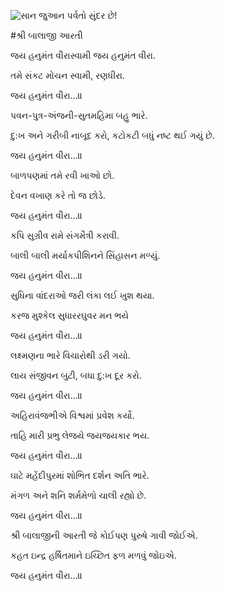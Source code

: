![સાન જુઆન પર્વતો સુંદર છે!](lib/images/img.png "સાન જુઆન પર્વતો")

#શ્રી બાલાજી આરતી

જય હનુમંત વીરાસ્વામી જય હનુમંત વીરા.

તમે સંકટ મોચન સ્વામી, રણધીરા.

જય હનુમંત વીરા...॥

પવન-પુત્ર-અંજની-સુતમહિમા બહુ ભારે.

દુ:ખ અને ગરીબી નાબૂદ કરો, કટોકટી બધું નષ્ટ થઈ ગયું છે.

જય હનુમંત વીરા...॥

બાળપણમાં તમે રવી ખાઓ છો.

દેવન વખાણ કરે તો જ છોડે.

જય હનુમંત વીરા...॥

કપિ સુગ્રીવ રામે સંગમૈત્રી કરાવી.

બાલી બાલી મર્યાકપીશિનને સિંહાસન મળ્યું.

જય હનુમંત વીરા...॥

સુધિના વાંદરાઓ જરી લંકા લઈ ખુશ થયા.

કરજ મુશ્કેલ સુધારરઘુવર મન ભયે

જય હનુમંત વીરા...॥

લક્ષ્મણના ભારે વિચારોથી ડરી ગયો.

લાય સંજીવન બુટી, બધા દુ:ખ દૂર કરો.

જય હનુમંત વીરા...॥

અહિરાવંજભીએ વિશ્વમાં પ્રવેશ કર્યો.

તાહિ મારી પ્રભુ લેજયે જયજયકાર ભય.

જય હનુમંત વીરા...॥

ઘાટે મહેંદીપુરમાં શોભિત દર્શન અતિ ભારે.

મંગળ અને શનિ શર્મમેળો ચાલી રહ્યો છે.

જય હનુમંત વીરા...॥

શ્રી બાલાજીની આરતી જે કોઈપણ પુરુષે ગાવી જોઈએ.

કહત ઇન્દ્ર હર્ષિતમાને ઇચ્છિત ફળ મળવું જોઇએ.

જય હનુમંત વીરા...॥